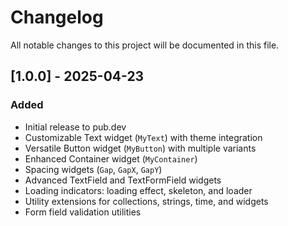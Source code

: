 # Changelog

All notable changes to this project will be documented in this file.

## [1.0.0] - 2025-04-23
### Added
- Initial release to pub.dev
- Customizable Text widget (`MyText`) with theme integration
- Versatile Button widget (`MyButton`) with multiple variants
- Enhanced Container widget (`MyContainer`)
- Spacing widgets (`Gap`, `GapX`, `GapY`)
- Advanced TextField and TextFormField widgets
- Loading indicators: loading effect, skeleton, and loader
- Utility extensions for collections, strings, time, and widgets
- Form field validation utilities
